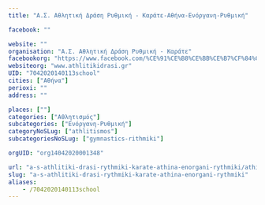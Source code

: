 ```yaml
---
title: "Α.Σ. Αθλητική Δράση Ρυθμική - Καράτε-Αθήνα-Ενόργανη-Ρυθμική"

facebook: ""

website: ""
organisation: "Α.Σ. Αθλητική Δράση Ρυθμική - Καράτε"
facebookorg: "https://www.facebook.com/%CE%91%CE%B8%CE%BB%CE%B7%CF%84%CE%B9%CE%BA%CE%AE-%CE%94%CF%81%CE%AC%CF%83%CE%B7-%CE%9A%CE%B1%CE%BB%CE%BB%CE%B9%CE%B8%CE%AD%CE%B1%CF%82-%CE%A1%CF%85%CE%B8%CE%BC%CE%B9%CE%BA%CE%AE-Karate-179542308727149/"
websiteorg: "www.athlitikidrasi.gr"
UID: "7042020140113school"
cities: ["Αθήνα"]
perioxi: ""
address: ""

places: [""]
categories: ["Αθλητισμός"]
subcategories: ["Ενόργανη-Ρυθμική"]
categoryNoSLug: ["athlitismos"]
subcategoriesNoSLug: ["gymnastics-rithmiki"]

orgUID: "org14042020001348"

url: "a-s-athlitiki-drasi-rythmiki-karate-athina-enorgani-rythmiki/athina"
slug: "a-s-athlitiki-drasi-rythmiki-karate-athina-enorgani-rythmiki"
aliases:
    - /7042020140113school
---
```





